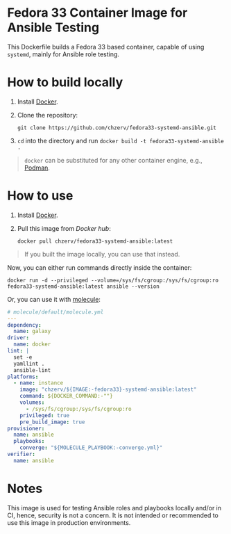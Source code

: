 # Fedora 33 Container Image for Ansible Testing

This Dockerfile builds a Fedora 33 based container, capable of using `systemd`, mainly for Ansible role testing.

# How to build locally

1. Install [Docker](https://docs.docker.com/engine/install/).
2. Clone the repository: 

   ```shell
   git clone https://github.com/chzerv/fedora33-systemd-ansible.git
   ```
3. `cd` into the directory and run `docker build -t fedora33-systemd-ansible .`

> `docker` can be substituted for any other container engine, e.g., [Podman](https://podman.io/getting-started/installation.html).

# How to use

1. Install [Docker](https://docs.docker.com/engine/install/).

2. Pull this image from _Docker hub_:

    ```shell
    docker pull chzerv/fedora33-systemd-ansible:latest
    ```
> If you built the image locally, you can use that instead.

Now, you can either run commands directly inside the container:

```shell
docker run -d --privileged --volume=/sys/fs/cgroup:/sys/fs/cgroup:ro fedora33-systemd-ansible:latest ansible --version
```

Or, you can use it with [molecule](https://github.com/ansible-community/molecule):

```yaml
# molecule/default/molecule.yml
---
dependency:
  name: galaxy
driver:
  name: docker
lint: |
  set -e
  yamllint .
  ansible-lint
platforms:
  - name: instance
    image: "chzerv/${IMAGE:-fedora33}-systemd-ansible:latest"
    command: ${DOCKER_COMMAND:-""}
    volumes:
      - /sys/fs/cgroup:/sys/fs/cgroup:ro
    privileged: true
    pre_build_image: true
provisioner:
  name: ansible
  playbooks:
    converge: "${MOLECULE_PLAYBOOK:-converge.yml}"
verifier:
  name: ansible
```

# Notes

This image is used for testing Ansible roles and playbooks locally and/or in CI, hence, security is not
a concern. It is not intended or recommended to use this image in production environments.

